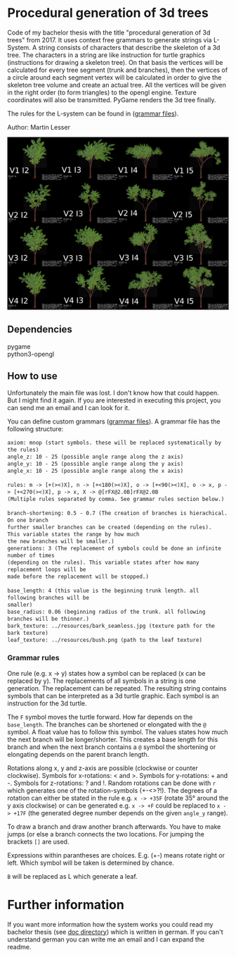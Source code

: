 # Procedural generation of 3d trees
Code of my bachelor thesis with the title "procedural generation of 3d trees" from 2017. It uses
context free grammars to generate strings via L-System. A string consists of characters
that describe the skeleton of a 3d tree. The characters in a string are like instruction
for turtle graphics (instructions for drawing a skeleton tree). On that basis the 
vertices will be calculated for every tree segment (trunk and branches), then the vertices
of a circle around each segment vertex will be calculated in order to give the skeleton 
tree volume and create an actual tree. All the vertices will be given in the right order 
(to form triangles) to the opengl engine. Texture coordinates will also be transmitted.
PyGame renders the 3d tree finally.

The rules for the L-system can be found in ([grammar files](src/resources/grammars/3d)). 

Author: Martin Lesser

![picture of generated tree with different gernations and variations](https://github.com/MartinLesser/Procedural-generation-of-3d-trees/blob/master/doc/GeneratedSameTreeWithRandomVarationsAndIterations.png "Generated tree")

## Dependencies
pygame  
python3-opengl

## How to use
Unfortunately the main file was lost. I don't know how that could happen. But I might find
it again. If you are interested in executing this project, you can send me an email and I
can look for it.

You can define custom grammars ([grammar files](src/resources/grammars/3d)).  A grammar file
has the following structure:

```
axiom: mnop (start symbols. these will be replaced systematically by the rules)
angle_z: 10 - 25 (possible angle range along the z axis)
angle_y: 10 - 25 (possible angle range along the y axis)
angle_x: 10 - 25 (possible angle range along the x axis)

rules: m -> [+(><)X], n -> [+<180(><)X], o -> [+<90(><)X], o -> x, p -> [+<270(><)X], p -> x, X -> @[rFX@2.0B]rFX@2.0B
(Multiple rules separated by comma. See grammar rules section below.)

branch-shortening: 0.5 - 0.7 (The creation of branches is hierachical. On one branch 
further smaller branches can be created (depending on the rules). 
This variable states the range by how much
the new branches will be smaller.)
generations: 3 (The replacement of symbols could be done an infinite number of times
(depending on the rules). This variable states after how many replacement loops will be
made before the replacement will be stopped.)

base_length: 4 (this value is the beginning trunk length. all following branches will be
smaller)
base_radius: 0.06 (beginning radius of the trunk. all following branches will be thinner.)
bark_texture: ../resources/bark_seamless.jpg (texture path for the bark texture)
leaf_texture: ../resources/bush.png (path to the leaf texture)
```

### Grammar rules
One rule (e.g. x -> y) states how a symbol can be replaced (x can be replaced by y). The replacements
 of all symbols in a string is one generation. The replacement can be repeated. The resulting string
 contains symbols that can be interpreted as a 3d turtle graphic. Each symbol is an instruction for
 the 3d turtle.  
 
The `F` symbol moves the turtle forward. How far depends on the `base_length`. The branches can be
shortened or elongated with the `@` symbol. A float value has to follow this symbol. The values states
how much the next branch will be longer/shorter. This creates a base length for this branch and when
the next branch contains a `@` symbol the shortening or elongating depends on the parent branch length.
 
Rotations along x, y and z-axis are possible (clockwise or counter clockwise). Symbols for x-rotations: < and >. 
Symbols for y-rotations: + and -. Symbols for z-rotations: ? and !. Random rotations can be done with
`r` which generates one of the rotation-symbols (+-<>?!). The degrees of a rotation can either be 
stated in the rule e.g. `x -> +35F` (rotate 35° around the y axis clockwise) or can be generated e.g.
`x -> +F` could be replaced to `x -> +17F` (the generated degree number depends on the given 
`angle_y` range). 

To draw a branch and draw another branch afterwards. You have to make jumps (or else a branch connects the two
locations. For jumping the brackets ```[]``` are used.  

Expressions within parantheses are choices.
E.g. (+-) means rotate right or left. Which symbol will be taken is determined by chance.

`B` will be replaced as L which generate a leaf.

# Further information
If you want more information how the system works you could read my bachelor thesis (see [doc directory](doc/))
which is written in german. If you can't understand german you can write me an email and I can expand
the readme.